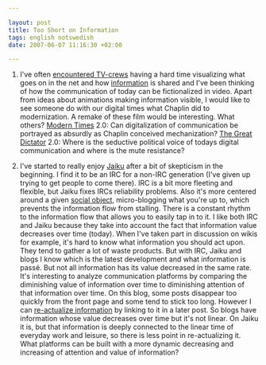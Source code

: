 ```yaml
---

layout: post
title: Too Short on Information
tags: english notswedish
date: 2007-06-07 11:16:30 +02:00

---
```


1) I've often [encountered TV-crews](http://blog.brokep.com/wp-content/uploads/2007/05/svt.jpg "encountered TV-crews") having a hard time visualizing what goes on in the net and how [information](http://www.youtube.com/watch?v=Mei5HEsTDF4 "information") is shared and I've been thinking of how the communication of today can be fictionalized in video. Apart from ideas about animations making information visible, I would like to see someone do with our digital times what Chaplin did to modernization. A remake of these film would be interesting. What others? [Modern Times](http://www.google.com/url?sa=t&ct=res&cd=1&url=http%3A%2F%2Fwww.imdb.com%2Ftitle%2Ftt0027977%2F&ei=I8tnRvH-KKiqnQOZ6uTbBg&usg=AFQjCNHplDNmeEOauVxgVV6kZ9e_eW8JOA&sig2=KbwFmpFhqAvwXVyo6GnWWw "Modern Times") 2.0: Can digitalization of communication be portrayed as absurdly as Chaplin conceived mechanization? [The Great Dictator](http://www.google.com/url?sa=t&ct=res&cd=1&url=http%3A%2F%2Fwww.imdb.com%2Ftitle%2Ftt0032553%2F&ei=O8tnRpnrNIH0nQOdteTgBg&usg=AFQjCNGE0nu6uTsV9IHttfWnzWJIcB0iAA&sig2=5p-Yb-cjfaVjQg64LdPmdg "The Great Dictator") 2.0: Where is the seductive political voice of todays digital communication and where is the mute resistance?

2) I've started to really enjoy [Jaiku](http://jaiku.com/ "Jaiku") after a bit of skepticism in the beginning. I find it to be an IRC for a non-IRC generation (I've given up trying to get people to come there). IRC is a bit more fleeting and flexible, but Jaiku fixes IRCs reliability problems. Also it's more centered around a given [social object](http://www.zengestrom.com/blog/2005/04/why_some_social.html "social object"), micro-blogging what you're up to, which prevents the information flow from stalling. There is a constant rhythm to the information flow that allows you to easily tap in to it. I like both IRC and Jaiku because they take into account the fact that information value decreases over time (today). When I've taken part in discussion on wikis for example, it's hard to know what information you should act upon. They tend to gather a lot of waste products. But with IRC, Jaiku and blogs I know which is the latest development and what information is passé. But not all information has its value decreased in the same rate. It's interesting to analyze communication platforms by comparing the diminishing value of information over time to diminishing attention of that information over time. On this blog, some posts disappear too quickly from the front page and some tend to stick too long. However I can [re-actualize information](2006-11-13-prolog.html) by linking to it in a later post. So blogs have information whose value decreases over time but it's not linear. On Jaiku it is, but that information is deeply connected to the linear time of everyday work and leisure, so there is less point in re-actualizing it. What platforms can be built with a more dynamic decreasing and increasing of attention and value of information? 
